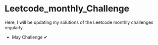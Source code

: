 # Leetcode_monthly_Challenge
Here, I will be updating my solutions of the Leetcode monthly challenges regularly.  
* May Challenge ✔
